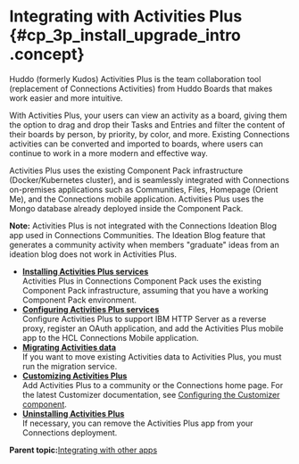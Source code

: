 # Integrating with Activities Plus {#cp_3p_install_upgrade_intro .concept}

Huddo \(formerly Kudos\) Activities Plus is the team collaboration tool \(replacement of Connections Activities\) from Huddo Boards that makes work easier and more intuitive.

With Activities Plus, your users can view an activity as a board, giving them the option to drag and drop their Tasks and Entries and filter the content of their boards by person, by priority, by color, and more. Existing Connections activities can be converted and imported to boards, where users can continue to work in a more modern and effective way.

Activities Plus uses the existing Component Pack infrastructure \(Docker/Kubernetes cluster\), and is seamlessly integrated with Connections on-premises applications such as Communities, Files, Homepage \(Orient Me\), and the Connections mobile application. Activities Plus uses the Mongo database already deployed inside the Component Pack.

**Note:** Activities Plus is not integrated with the Connections Ideation Blog app used in Connections Communities. The Ideation Blog feature that generates a community activity when members "graduate" ideas from an ideation blog does not work in Activities Plus.

-   **[Installing Activities Plus services](../install/cp_3p_install_ap_services.md)**  
Activities Plus in Connections Component Pack uses the existing Component Pack infrastructure, assuming that you have a working Component Pack environment.
-   **[Configuring Activities Plus services](../install/cp_3p_config_ap_intro.md)**  
Configure Activities Plus to support IBM HTTP Server as a reverse proxy, register an OAuth application, and add the Activities Plus mobile app to the HCL Connections Mobile application.
-   **[Migrating Activities data](../install/cp_3p_migrate_activities_data.md)**  
If you want to move existing Activities data to Activities Plus, you must run the migration service.
-   **[Customizing Activities Plus](../install/cp_3p_customize_ap.md)**  
Add Activities Plus to a community or the Connections home page. For the latest Customizer documentation, see [Configuring the Customizer component](cp_config_customizer_intro.md).
-   **[Uninstalling Activities Plus](../install/cp_3p_uninstall_ap.md)**  
If necessary, you can remove the Activities Plus app from your Connections deployment.

**Parent topic:**[Integrating with other apps](../install/cp_3p_integrate_with_other_products.md)

